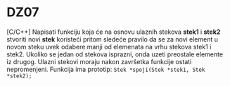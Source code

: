 # DZ07


[C/C++] Napisati funkciju koja će na osnovu ulaznih stekova **stek1** i **stek2** stvoriti novi **stek** koristeći pritom sledeće pravilo da se za novi element u novom steku uvek odabere manji od elemenata na vrhu stekova stek1 i stek2. Ukoliko se jedan od stekova isprazni, onda uzeti preostale elemente iz drugog. Ulazni stekovi moraju nakon završetka funkcije ostati nepromenjeni. 
Funkcija ima prototip:
`Stek *spoji(Stek *stek1, Stek *stek2);`